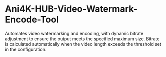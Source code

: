 # Ani4K-HUB-Video-Watermark-Encode-Tool
 Automates video watermarking and encoding, with dynamic bitrate adjustment to ensure the output meets the specified maximum size. Bitrate is calculated automatically when the video length exceeds the threshold set in the configuration.
